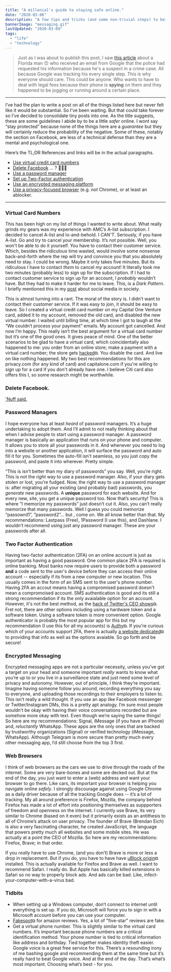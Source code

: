 ```yaml
---
title: "A millenial's guide to staying safe online."
date: "2020-03-06"
description: "A few tips and tricks (and some non-trivial steps) to being a responsible citizen of the interwebs."
bannerImage: "messaging.gif"
lastUpdated: "2020-03-09"
tags:
  - "life"
  - "technology"
---
```


> Just as I was about to publish this post, I saw [this article](https://www.nbcnews.com/news/us-news/google-tracked-his-bike-ride-past-burglarized-home-made-him-n1151761) about a Florida man 🙃 who received an email from Google that the police had requested his information because he's a suspect in a crime case. All because Google was tracking his every single step. This is why everyone should care. This could be anyone. Who wants to have to deal with legal fees because their phone is **spying** on them and they happened to be jogging or running around a certain place.

---

I’ve had the plan to write a post on all of the things listed here but never felt like it would be substantial. So I’ve been waiting. But that could take forever so I’ve decided to consolidate tiny posts into one.
As the title suggests, these are some guidelines I abide by to be a little _safer_ online. I wont say “stay protected” because none of the things here are a _guarantee_ but they will certainly reduce the probability of the negative. Some of these, notably the section on Facebook, are less of a technical defense than they are a mental and psychological one.

Here’s the TL;DR References and links will be in the actual paragraphs.

- [Use virtual credit card numbers](#virtual-card-numbers)
- [Delete Facebook](#delete-facebook) … ? 🤷🏾‍♂️
- [Use a password manager](#password-manangers)
- [Set up Two-Factor authentication](#two-factor-authentication)
- [Use an encrypted messaging platform](#encrypted-messaging)
- [Use a privacy-focused browser](#web-browsers) (e.g. _not_ Chrome), or at least an ablocker.

---

### Virtual Card Numbers

This has been high on my list of things I wanted to write about. What really grinds my gears was my experience with AMC’s A-list subscription. I decided to cancel A-list and lo-and-behold. I _CAN'T_. Seriously, if you have A-list. Go and _try_ to cancel your membership. It’s not possible. Well, you won't be able to do it yourself. You have to contact their customer service. Which, besides the ridiculous time wasted, would involve some nonsense back-and-forth where the rep will try and convince you that you absolutely need to stay. I could be wrong. Maybe it only takes five minutes. But its ridiculous I have to contact _them_ to cancel _my_ account! It literally took me two minutes (probably less) to sign up for the subscription. If I had to contact customer service to sign up for an account, I _probably_ wouldn’t have. But they had to make it harder for me to leave. This, is a _Dark Pattern_. I briefly mentioned this in my [post](/no-social-media-no-life) about social media in society.

<media-box src="media/stay-safe-online/virtual_card.png" name="Totally unreal virtual cards" noBorder=true></media-box>

This is almost turning into a rant. The moral of the story is. I didn’t want to contact their customer service. If it was easy to join, it should be easy to leave. So I created a virtual credit card number on my Capital One Venture card, added it to my account, removed the old card, and disabled the new virtual number. I waited until billing time, at which time I got to laugh at the “We couldn’t process your payment” emails. My account got cancelled. And now I’m happy. This really isn’t the best argument for a virtual card number but it’s one of the good ones. It gives peace of mind. One of the better scenarios to be glad to have a virtual card, which coincidentally also happened to me: you order from an online store; make a payment with a virtual card number; the store gets [hacked](https://www.theverge.com/2020/2/25/21153434/slickwraps-apologizes-customers-bad-data-breach)⧉. You disable the card. And live on like nothing happened. My two best recommendations for this are privacy.com (for any kind of card) and capitalone.com if you're willing to sign up for a card if you don't already have one. I believe Citi card also offers this I, so some research might be worthwhile.

### Delete Facebook.

['Nuff said.](/no-social-media-no-life)

### Password Managers

I hope everyone has at least _heard_ of password managers. It’s a huge undertaking to adopt them. And I’ll admit to not really thinking about that when I advise people to start using a password manager. A password manager is basically an application that runs on your phone and computer. It allows you to store all your passwords in it. And whenever you need to log into a website or another application, it will surface the password and auto fill it for you. Sometimes the auto-fill isn't seamless, so you just copy the password, and paste it into wherever. Pretty simple.

<media-box src="media/stay-safe-online/password_managers.jpg" name="Password managers posing for a photoshoot"></media-box>

“This is isn’t better than my diary of passwords” you say. Well, you’re right. This is not the _right_ way to use a password manager. Also, if your diary gets stolen or lost, you’re fudged. Now, the right way to use a password manager is: after migrating all your existing (and probably bad) passwords, you _generate_ new passwords. A **unique** password for each website. And for every new, site, you get a unique password too. Now that’s security! This is where “I memorize my passwords” just doesn’t cut it. Also, you can’t really memorize that many passwords. Well I guess you could memorize “passowrd1”, “password2”… but , come on. We all know better than that. My recommendations: Lastpass (Free), 1Password (I use this), and Dashlane. I wouldn’t recommend using just any password manager. These are your passwords after all.

### Two Factor Authentication

Having two-factor authentication (2FA) on an online account is just as important as having a good password. One common place 2FA is required is online banking. Most banks now require users to provide both a password **and** a code sent to the user's device before they can access their online account -- especially if its from a new computer or new location. This usually comes in the form of an SMS sent to the user's phone number. Having 2FA an accout means having a compromised password doesn't mean a compromoised account. SMS authentication is good and its still a strong recommendation if its the only avaialable option for an account. However, it's not the best method, as the [hack of Twitter's CEO shows](https://www.wired.com/story/jack-dorsey-twitter-hacked/)⧉. Fret not, there are other options including using a hardware token and a software token. Using a software token is more convenient option. Google authenticator is probably the most popular app for this but my recommendation (I use this for all my accounts) is [Authy](https://authy.com)⧉. If you're curious which of your accounts support 2FA, there is actually [a website dedicated](https://twofactorauth.org/#backup)⧉ to providing that info as well as the options avaiable. So go forth and be secure!

### Encrypted Messaging

Encrypted messaging apps are not a particular necessity, unless you’ve got a target on your head and someone important _really_ wants to know what you’re up to or you live in a surveillance state and just need some level of privacy and autonomy. However, out of principle, I think they’re important. Imagine having someone follow you around, recording everything you say to everyone, and uploading those recordings to their employers to listen to. This isn’t really a wild thought. If you use an app like Facebook messenger or Twitter/Instagram DMs, this is a pretty apt analogy. I’m sure most people wouldn’t be okay with having their voice conversations recorded but are somehow more okay with text. Even though we’re saying the same things!
<media-box src="media/stay-safe-online/messaging.gif" name="Blue Bubbles FTW!"></media-box>
So here are my recommendations: Signal, iMessage (if you have an iPhone) and, _reluctantly_ WhatsApp. These apps are the only ones that are backed by trustworthy organizations (Signal) or verified technology (iMessage, WhatsApp). Although Telegram is more secure than pretty much every other messaging app, I’d still choose from the top 3 first.

### Web Browsers

I think of web browsers as the cars we use to drive through the roads of the internet. Some are very bare-bones and some are decked out. But at the end of the day, you just want to enter a (web) address and want your browser to go there. Like cars, its important your browser is helping you navigate online _safely_. I strongly discourage against using Google Chrome as a daily driver because of all the tracking Google does -- it’s a lot of tracking.
My all around preference is Firefox, Mozilla, the company behind Firefox has made a lot of effort into positioning themselves as suppporters of freedom and openness on the internet. I currently use Brave, its very similar to Chrome (based on it even) but it primarily exists as an antithesis to all of Chrome’s attack on user privacy. The founder of Brave (Brendan Eich) is also a very fascinating character, he created JavaScript, the language that powers pretty much all websites and some mobile sites. He was actually at a point the CEO of Mozilla. So here are my recommendations: Firefox, Brave; in that order.
<media-box src="media/stay-safe-online/brave_browser.gif" name="Bravely choose Brave" noborder="true"></media-box>

If you _really_ have to use Chrome, (and you don’t) Brave is more or less a drop in replacement. But if you do, you have to have have [uBlock origin](https://github.com/gorhill/uBlock)⧉ installed. This is actually available for Firefox and Brave as well. I want to recommend Safari. I really do. But Apple has basically killed extensions in Safari so no way to properly block ads. And ads can be bad. Like, infect-your-computer-with-a-virus bad.

### Tidbits

- When setting up a Windows computer, don’t connect to internet until everything is set up. If you do, Microsoft will force you to sign in with a Microsoft account before you can use your computer.
- [Fakespot](https://www.fakespot.com/analyzer)⧉ for amazon reviews. Yes, a lot of "five-star" reviews are fake.
- Get a virtual phone number. This is slightly similar to the virtual card numbers. It’s important because phone numbers are a critical identification method. Your phone number is tied to critical information like address and birthday. Tied together makes identity theft easier. Google voice is a great free service for this. There’s a resounding irony of me bashing google and recommending them at the same time but it’s really hard to beat Google voice. And at the end of the day. That’s what’s most important. Choosing what’s best - for you.
